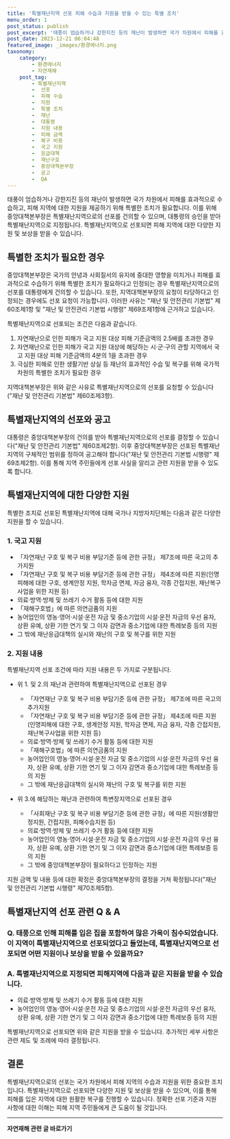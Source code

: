 ```yaml
---
title: '특별재난지역 선포 피해 수습과 지원을 받을 수 있는 특별 조치'
menu_order: 1
post_status: publish
post_excerpt: '태풍이 엄습하거나 강한지진 등의 재난이 발생하면 국가 차원에서 피해를 효과적으로 수습하고, 피해 지역에 대한 지원을 제공하기 위해 특별한 조치가 필요합니다. 이를 위해 중앙대책본부장은 특별재난지역으로의 선포를 건의할 수 있으며, 대통령의 승인을 받아 특별재난지역으로 지정됩니다. 특별재난지역으로 선포되면 피해 지역에 대한 다양한 지원 및 보상을 받을 수 있습니다.'
post_date: 2023-12-21 06:04:48
featured_image: _images/환경에너지.png
taxonomy:
    category:
        - 환경에너지
        - 자연재해
    post_tag:
        - 특별재난지역
        -  선포
        -  피해 수습
        -  지원
        -  특별 조치
        -  재난
        -  대통령
        -  지원 내용
        -  피해 금액
        -  복구 비용
        -  국고 지원
        -  응급대책
        -  재난구호
        -  중앙대책본부장
        -  공고
        -  QA
---
```



태풍이 엄습하거나 강한지진 등의 재난이 발생하면 국가 차원에서 피해를 효과적으로 수습하고, 피해 지역에 대한 지원을 제공하기 위해 특별한 조치가 필요합니다. 이를 위해 중앙대책본부장은 특별재난지역으로의 선포를 건의할 수 있으며, 대통령의 승인을 받아 특별재난지역으로 지정됩니다. 특별재난지역으로 선포되면 피해 지역에 대한 다양한 지원 및 보상을 받을 수 있습니다.

## 특별한 조치가 필요한 경우

중앙대책본부장은 국가의 안녕과 사회질서의 유지에 중대한 영향을 미치거나 피해를 효과적으로 수습하기 위해 특별한 조치가 필요하다고 인정되는 경우 특별재난지역으로의 선포를 대통령에게 건의할 수 있습니다. 또한, 지역대책본부장의 요청이 타당하다고 인정되는 경우에도 선포 요청이 가능합니다. 이러한 사유는 "재난 및 안전관리 기본법" 제60조제1항 및 "재난 및 안전관리 기본법 시행령" 제69조제1항에 근거하고 있습니다.

특별재난지역으로 선포되는 조건은 다음과 같습니다.

1. 자연재난으로 인한 피해가 국고 지원 대상 피해 기준금액의 2.5배를 초과한 경우
2. 자연재난으로 인한 피해가 국고 지원 대상에 해당하는 시·군·구의 관할 지역에서 국고 지원 대상 피해 기준금액의 4분의 1을 초과한 경우
3. 극심한 피해로 인한 생활기반 상실 등 재난의 효과적인 수습 및 복구를 위해 국가적 차원의 특별한 조치가 필요한 경우

지역대책본부장은 위와 같은 사유로 특별재난지역으로의 선포를 요청할 수 있습니다("재난 및 안전관리 기본법" 제60조제3항).

## 특별재난지역의 선포와 공고

대통령은 중앙대책본부장의 건의를 받아 특별재난지역으로의 선포를 결정할 수 있습니다("재난 및 안전관리 기본법" 제60조제2항). 이후 중앙대책본부장은 선포된 특별재난지역의 구체적인 범위를 정하여 공고해야 합니다("재난 및 안전관리 기본법 시행령" 제69조제2항). 이를 통해 지역 주민들에게 선포 사실을 알리고 관련 지원을 받을 수 있도록 합니다.

## 특별재난지역에 대한 다양한 지원

특별한 조치로 선포된 특별재난지역에 대해 국가나 지방자치단체는 다음과 같은 다양한 지원을 할 수 있습니다.

### 1. 국고 지원

- 「자연재난 구호 및 복구 비용 부담기준 등에 관한 규정」 제7조에 따른 국고의 추가지원
- 「자연재난 구호 및 복구 비용 부담기준 등에 관한 규정」 제4조에 따른 지원(인명피해에 대한 구호, 생계안정 지원, 학자금 면제, 자금 융자, 각종 간접지원, 재난복구사업을 위한 지원 등)
- 의료·방역·방제 및 쓰레기 수거 활동 등에 대한 지원
- 「재해구호법」에 따른 의연금품의 지원
- 농어업인의 영농·영어·시설·운전 자금 및 중소기업의 시설·운전 자금의 우선 융자, 상환 유예, 상환 기한 연기 및 그 이자 감면과 중소기업에 대한 특례보증 등의 지원
- 그 밖에 재난응급대책의 실시와 재난의 구호 및 복구를 위한 지원

### 2. 지원 내용

특별재난지역 선포 조건에 따라 지원 내용은 두 가지로 구분됩니다.

- 위 1. 및 2.의 재난과 관련하여 특별재난지역으로 선포된 경우
  - 「자연재난 구호 및 복구 비용 부담기준 등에 관한 규정」 제7조에 따른 국고의 추가지원
  - 「자연재난 구호 및 복구 비용 부담기준 등에 관한 규정」 제4조에 따른 지원(인명피해에 대한 구호, 생계안정 지원, 학자금 면제, 자금 융자, 각종 간접지원, 재난복구사업을 위한 지원 등)
  - 의료·방역·방제 및 쓰레기 수거 활동 등에 대한 지원
  - 「재해구호법」에 따른 의연금품의 지원
  - 농어업인의 영농·영어·시설·운전 자금 및 중소기업의 시설·운전 자금의 우선 융자, 상환 유예, 상환 기한 연기 및 그 이자 감면과 중소기업에 대한 특례보증 등의 지원
  - 그 밖에 재난응급대책의 실시와 재난의 구호 및 복구를 위한 지원

- 위 3.에 해당하는 재난과 관련하여 특변장지역으로 선포된 경우
  - 「사회재난 구호 및 복구 비용 부담기준 등에 관한 규정」에 따른 지원(생활안정지원, 간접지원, 피해수습지원 등)
  - 의료·방역·방제 및 쓰레기 수거 활동 등에 대한 지원
  - 농어업인의 영농·영어·시설·운전 자금 및 중소기업의 시설·운전 자금의 우선 융자, 상환 유예, 상환 기한 연기 및 그 이자 감면과 중소기업에 대한 특례보증 등의 지원
  - 그 밖에 중앙대책본부장이 필요하다고 인정하는 지원

지원 금액 및 내용 등에 대한 확정은 중앙대책본부장의 결정을 거쳐 확정됩니다("재난 및 안전관리 기본법 시행령" 제70조제5항).

## 특별재난지역 선포 관련 Q & A

### Q. 태풍으로 인해 피해를 입은 집을 포함하여 많은 가옥이 침수되었습니다. 이 지역이 특별재난지역으로 선포되었다고 들었는데, 특별재난지역으로 선포되면 어떤 지원이나 보상을 받을 수 있을까요? 
### A. 특별재난지역으로 지정되면 피해지역에 다음과 같은 지원을 받을 수 있습니다.
- 의료·방역·방제 및 쓰레기 수거 활동 등에 대한 지원
- 농어업인의 영농·영어·시설·운전 자금 및 중소기업의 시설·운전 자금의 우선 융자, 상환 유예, 상환 기한 연기 및 그 이자 감면과 중소기업에 대한 특례보증 등의 지원

특별재난지역으로 선포되면 위와 같은 지원을 받을 수 있습니다. 추가적인 세부 사항은 관련 제도 및 조례에 따라 결정됩니다.

## 결론

특별재난지역으로의 선포는 국가 차원에서 피해 지역의 수습과 지원을 위한 중요한 조치입니다. 특별재난지역으로 선포되면 다양한 지원 및 보상을 받을 수 있으며, 이를 통해 피해를 입은 지역에 대한 원활한 복구를 진행할 수 있습니다. 정확한 선포 기준과 지원 사항에 대한 이해는 피해 지역 주민들에게 큰 도움이 될 것입니다.
<!-- wp:separator -->
<hr class="wp-block-separator has-alpha-channel-opacity"/>
<!-- /wp:separator -->

<!-- wp:group {"backgroundColor":"base","layout":{"type":"constrained"}} -->
<div class="wp-block-group has-base-background-color has-background"><!-- wp:paragraph {"align":"center","fontSize":"medium"} -->
<p class="has-text-align-center has-large-font-size"><strong>자연재해 관련 글 바로가기</strong></p>
<!-- /wp:paragraph -->


<!-- wp:latest-posts
{"categories":[{"id":35076,"count":19,"description":"","link":"https://uknowlaw.com/category/%ec%9e%90%ec%97%b0%ec%9e%ac%ed%95%b4/","name":"자연재해","slug":"자연재해","taxonomy":"category","parent":0,"meta":[],"_links":{"self":[{"href":"https://uknowlaw.com/wp-json/wp/v2/categories/35076"}],"collection":[{"href":"https://uknowlaw.com/wp-json/wp/v2/categories"}],"about":[{"href":"https://uknowlaw.com/wp-json/wp/v2/taxonomies/category"}],"wp:post_type":[{"href":"https://uknowlaw.com/wp-json/wp/v2/posts?categories=35076"}],"curies":[{"name":"wp","href":"https://api.w.org/{rel}","templated":true}]}}],"postsToShow":100,"excerptLength":28,"postLayout":"grid","columns":2,"featuredImageAlign":"left","featuredImageSizeSlug":"large","fontSize":"small"} /--></div>
<!-- /wp:group -->